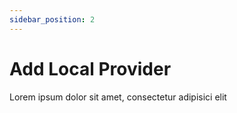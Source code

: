```yaml
---
sidebar_position: 2
---
```


# Add Local Provider

Lorem ipsum dolor sit amet, consectetur adipisici elit

